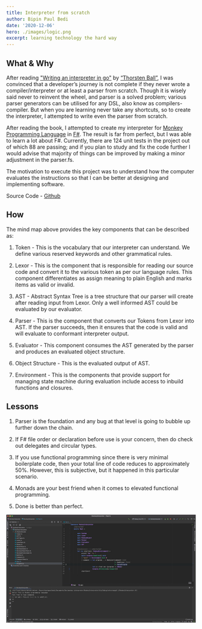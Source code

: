 ```yaml
---
title: Interpreter from scratch
author: Bipin Paul Bedi
date: '2020-12-06'
hero: ./images/logic.png
excerpt: learning technology the hard way 
---
```


## What & Why

After reading <a href="https://amzn.to/3lGUeBe">"Writing an interpreter in go"</a> by <a href="https://thorstenball.com/">“Thorsten Ball”</a>, I was convinced that a developer’s journey is not complete if they never wrote a compiler/interpreter or at least a parser from scratch. Though it is wisely said never to reinvent the wheel, and parser is a solved problem; various parser generators can be utilised for any DSL, also know as compilers-compiler. But when you are learning never take any shortcuts, so to create the interpreter, I attempted to write even the parser from scratch.

After reading the book, I attempted to create my interpreter for <a href="https://monkeylang.org/">Monkey Programming Language</a> in <a href="https://fsharp.org/">F#</a>. The result is far from perfect, but I was able to learn a lot about F#. Currently, there are 124 unit tests in the project out of which 88 are passing; and if you plan to study and fix the code further I would advise that majority of things can be improved by making a minor adjustment in the parser.fs.

The motivation to execute this project was to understand how the computer evaluates the instructions so that I can be better at designing and implementing software.

Source Code - <a href="https://github.com/bipinpaulbedi/monkey-interpreter" target="_blank">Github</a>  

## How

The mind map above provides the key components that can be described as:

1) Token - This is the vocabulary that our interpreter can understand. We define various reserved keywords and other grammatical rules.

2) Lexor - This is the component that is responsible for reading our source code and convert it to the various token as per our language rules. This component differentiates as assign meaning to plain English and marks items as valid or invalid.

3) AST - Abstract Syntax Tree is a tree structure that our parser will create after reading input from Lexor. Only a well informed AST could be evaluated by our evaluator.

4) Parser - This is the component that converts our Tokens from Lexor into AST. If the parser succeeds, then it ensures that the code is valid and will evaluate to conformant interpreter output.

5) Evaluator - This component consumes the AST generated by the parser and produces an evaluated object structure.

6) Object Structure - This is the evaluated output of AST.

7) Environment - This is the components that provide support for managing state machine during evaluation include access to inbuild functions and closures.

## Lessons

1) Parser is the foundation and any bug at that level is going to bubble up further down the chain.

2) If F# file order or declaration before use is your concern, then do check out delegates and circular types.

3) If you use functional programming since there is very minimal boilerplate code, then your total line of code reduces to approximately 50%. However, this is subjective, but it happened in this particular scenario.

4) Monads are your best friend when it comes to elevated functional programming.

5) Done is better than perfect.

<img src="./images/repl.jpg" alt="REPL output">

